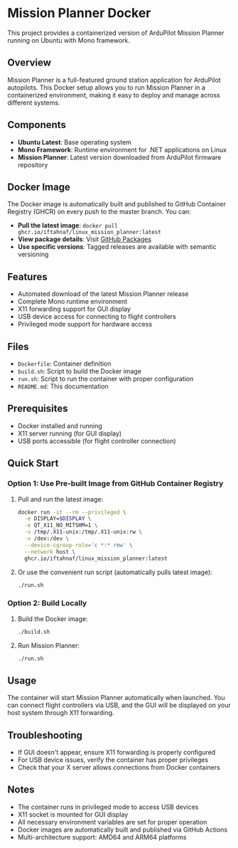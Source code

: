 # Mission Planner Docker

This project provides a containerized version of ArduPilot Mission Planner running on Ubuntu with Mono framework.

## Overview

Mission Planner is a full-featured ground station application for ArduPilot autopilots. This Docker setup allows you to run Mission Planner in a containerized environment, making it easy to deploy and manage across different systems.

## Components

- **Ubuntu Latest**: Base operating system
- **Mono Framework**: Runtime environment for .NET applications on Linux
- **Mission Planner**: Latest version downloaded from ArduPilot firmware repository

## Docker Image

The Docker image is automatically built and published to GitHub Container Registry (GHCR) on every push to the master branch. You can:

- **Pull the latest image**: `docker pull ghcr.io/iftahnaf/linux_mission_planner:latest`
- **View package details**: Visit [GitHub Packages](https://github.com/iftahnaf/linux_mission_planner/pkgs/container/linux_mission_planner)
- **Use specific versions**: Tagged releases are available with semantic versioning

## Features

- Automated download of the latest Mission Planner release
- Complete Mono runtime environment
- X11 forwarding support for GUI display
- USB device access for connecting to flight controllers
- Privileged mode support for hardware access

## Files

- `Dockerfile`: Container definition
- `build.sh`: Script to build the Docker image
- `run.sh`: Script to run the container with proper configuration
- `README.md`: This documentation

## Prerequisites

- Docker installed and running
- X11 server running (for GUI display)
- USB ports accessible (for flight controller connection)

## Quick Start

### Option 1: Use Pre-built Image from GitHub Container Registry

1. Pull and run the latest image:
   ```bash
   docker run -it --rm --privileged \
     -e DISPLAY=$DISPLAY \
     -e QT_X11_NO_MITSHM=1 \
     -v /tmp/.X11-unix:/tmp/.X11-unix:rw \
     -v /dev:/dev \
     --device-cgroup-rule='c *:* rmw' \
     --network host \
     ghcr.io/iftahnaf/linux_mission_planner:latest
   ```

2. Or use the convenient run script (automatically pulls latest image):
   ```bash
   ./run.sh
   ```

### Option 2: Build Locally

1. Build the Docker image:
   ```bash
   ./build.sh
   ```

2. Run Mission Planner:
   ```bash
   ./run.sh
   ```

## Usage

The container will start Mission Planner automatically when launched. You can connect flight controllers via USB, and the GUI will be displayed on your host system through X11 forwarding.

## Troubleshooting

- If GUI doesn't appear, ensure X11 forwarding is properly configured
- For USB device issues, verify the container has proper privileges
- Check that your X server allows connections from Docker containers

## Notes

- The container runs in privileged mode to access USB devices
- X11 socket is mounted for GUI display
- All necessary environment variables are set for proper operation
- Docker images are automatically built and published via GitHub Actions
- Multi-architecture support: AMD64 and ARM64 platforms
